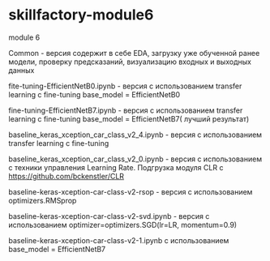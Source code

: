# skillfactory-module6
module 6

Common - версия содержит в себе EDA, загрузку уже обученной ранее модели, проверку предсказаний, визуализацию входных и выходных данных

fite-tuning-EfficientNetB0.ipynb  - версия  с использованием  transfer learning с fine-tuning base_model = EfficientNetB0

fine-tuning-EfficientNetB7.ipynb  - версия  с использованием  transfer learning с fine-tuning base_model = EfficientNetB7( лучший результат)

baseline_keras_xception_car_class_v2_4.ipynb - версия  с использованием  transfer learning с fine-tuning

baseline_keras_xception_car_class_v2_0.ipynb - версия  с использованием с техники управления Learning Rate. Подгрузка модуля CLR c https://github.com/bckenstler/CLR

baseline-keras-xception-car-class-v2-rsop  - версия с использованием optimizers.RMSprop

baseline-keras-xception-car-class-v2-svd.ipynb - версия с использованием optimizer=optimizers.SGD(lr=LR, momentum=0.9)

baseline-keras-xception-car-class-v2-1.ipynb с использованием base_model = EfficientNetB7
